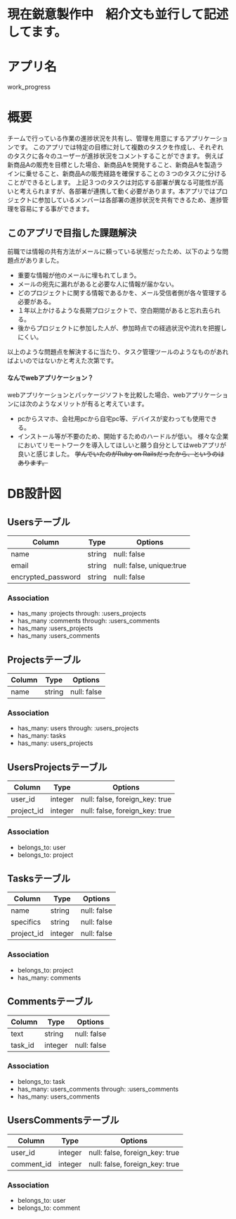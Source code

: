 # 現在鋭意製作中　紹介文も並行して記述してます。

# アプリ名
work_progress

# 概要
チームで行っている作業の進捗状況を共有し、管理を用意にするアプリケーションです。
このアプリでは特定の目標に対して複数のタスクを作成し、それぞれのタスクに各々のユーザーが進捗状況をコメントすることができます。
例えば新商品Aの販売を目標とした場合、新商品Aを開発すること、新商品Aを製造ラインに乗せること、新商品Aの販売経路を確保することの３つのタスクに分けることができるとします。
上記３つのタスクは対応する部署が異なる可能性が高いと考えられますが、各部署が連携して動く必要があります。本アプリではプロジェクトに参加しているメンバーは各部署の進捗状況を共有できるため、進捗管理を容易にする事ができます。

## このアプリで目指した課題解決
前職では情報の共有方法がメールに頼っている状態だったため、以下のような問題点がありました。
- 重要な情報が他のメールに埋もれてしまう。
- メールの宛先に漏れがあると必要な人に情報が届かない。
- どのプロジェクトに関する情報であるかを、メール受信者側が各々管理する必要がある。
- １年以上かけるような長期プロジェクトで、空白期間があると忘れ去られる。
- 後からプロジェクトに参加した人が、参加時点での経過状況や流れを把握しにくい。

以上のような問題点を解決するに当たり、タスク管理ツールのようなものがあればよいのではないかと考えた次第です。

#### なんでwebアプリケーション？
webアプリケーションとパッケージソフトを比較した場合、webアプリケーションには次のようなメリットが有ると考えています。
- pcからスマホ、会社用pcから自宅pc等、デバイスが変わっても使用できる。
- インストール等が不要のため、開始するためのハードルが低い。
様々な企業においてリモートワークを導入してほしいと願う自分としてはwebアプリが良いと感じました。
~~学んでいたのがRuby on Railsだったから、というのはあります。~~

# DB設計図
## Usersテーブル

| Column             | Type   | Options                  |
| ------------------ | ------ | ------------------------ |
| name               | string | null: false              |
| email              | string | null: false, unique:true |
| encrypted_password | string | null: false              |

### Association
- has_many :projects through: :users_projects
- has_many :comments through: :users_comments
- has_many :users_projects
- has_many :users_comments

## Projectsテーブル

| Column             | Type   | Options                  |
| ------------------ | ------ | ------------------------ |
| name               | string | null: false              |

### Association
- has_many: users through: :users_projects
- has_many: tasks
- has_many: users_projects

## UsersProjectsテーブル
| Column             | Type    | Options                        |
| ------------------ | ------- | ------------------------------ |
| user_id            | integer | null: false, foreign_key: true |
| project_id         | integer | null: false, foreign_key: true |

### Association
- belongs_to: user
- belongs_to: project

## Tasksテーブル

| Column             | Type    | Options                  |
| ------------------ | ------- | ------------------------ |
| name               | string  | null: false              |
| specifics          | string  | null: false              |
| project_id         | integer | null: false              |

### Association
- belongs_to: project
- has_many: comments

## Commentsテーブル

| Column             | Type    | Options                  |
| ------------------ | ------- | ------------------------ |
| text               | string  | null: false              |
| task_id            | integer | null: false              |

### Association
- belongs_to: task
- has_many: users_comments through: :users_comments
- has_many: users_comments

## UsersCommentsテーブル
| Column             | Type    | Options                        |
| ------------------ | ------- | ------------------------------ |
| user_id            | integer | null: false, foreign_key: true |
| comment_id         | integer | null: false, foreign_key: true |

### Association
- belongs_to: user
- belongs_to: comment